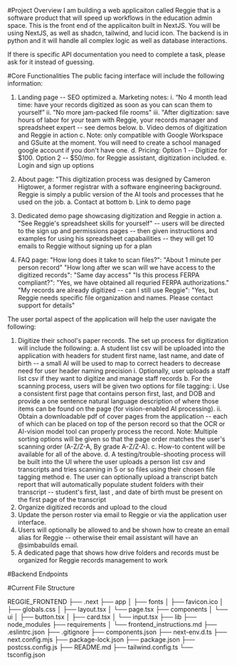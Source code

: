 #Project Overview
I am building a web applicaiton called Reggie that is a software product that will speed up workflows in the education admin space.
This is the front end of the applicaiton built in NextJS.
You will be using NextJS, as well as shadcn, tailwind, and lucid icon.
The backend is in python and it will handle all complex logic as well as database interactions.

If there is specific API documentation you need to complete a task, please ask for it instead of guessing.

#Core Functionalities
The public facing interface will include the following information:
1. Landing page -- SEO optimized 
    a. Marketing notes: 
        i. “No 4 month lead time: have your records digitized as soon as you can scan them to yourself”
        ii. "No more jam-packed file rooms"
        iii. "After digitization: save hours of labor for your team with Reggie, your records manager and spreadsheet expert -- see demos below.
    b. Video demos of digitization and Reggie in action 
    c. Note: only compatible with Google Workspace and GSuite at the moment.  You will need to create a school managed google account if you don't have one.
    d. Pricing: Option 1 -- Digitize for $100.  Option 2 -- $50/mo. for Reggie assistant, digitization included.
    e. Login and sign up options

2. About page: "This digitization process was designed by Cameron Higtower, a former registrar with a software engineering background.  Reggie is simply a public version of the AI tools and processes that he used on the job.
    a. Contact at bottom
    b. Link to demo page

3. Dedicated demo page showcasing digitization and Reggie in action
    a. "See Reggie's spreadsheet skills for yourself" -- users will be directed to the sign up and permissions pages -- then given instructions and examples for using his spreadsheet capabailities -- they will get 10 emails to Reggie without signing up for a plan  

4. FAQ page: 
    "How long does it take to scan files?":  "About 1 minute per person record"
    "How long after we scan will we have access to the digitized records": "Same day access"
    "Is this process FERPA compliant?":  "Yes, we have obtained all requried FERPA authorizations."
    "My records are already digitized -- can I still use Reggie": "Yes, but Reggie needs specific file organization and names.  Please contact support for details" 


The user portal aspect of the application will help the user navigate the following:
1. Digitize their school's paper records.  The set up process for digitization will include the following:
    a. A student list csv will be uploaded into the application with headers for student first name, last name, and date of birth -- a small AI will be used to map to correct headers to decrease need for user header naming precision
        i. Optionally, user uploads a staff list csv if they want to digitize and manage staff records
    b. For the scanning process, users will be given two options for file tagging:
        i. Use a consistent first page that contains person first, last, and DOB and provide a one sentence natural language description of where those items can be found on the page (for vision-enabled AI processing).
        ii. Obtain a downloadable pdf of cover pages from the application -- each of which can be placed on top of the person record so that the OCR or AI-vision model tool can properly process the record.  Note: Multiple sorting options will be given so that the page order matches the user's scanning order (A-Z/Z-A, By grade A-Z/Z-A).
    c. How-to content will be available for all of the above.
    d. A testing/trouble-shooting process will be built into the UI where the user uploads a person list csv and transcripts and tries scanning in 5 or so files using their chosen file tagging method
    e. The user can optionally upload a transcript batch report that will automatically populate student folders with their transcript -- student's first, last , and date of birth must be present on the first page of the transcript
2. Organize digitized records and upload to the cloud
3. Update the person roster via email to Reggie or via the application user interface.
4. Users will optionally be allowed to and be shown how to create an email alias for Reggie -- otherwise their email assistant will have an @simbabuilds email.
5. A dedicated page that shows how drive folders and records must be organized for Reggie records management to work 

#Backend Endpoints




#Current File Structure

REGGIE_FRONTEND
├── .next
├── app
│   ├── fonts
│   ├── favicon.ico
│   ├── globals.css
│   ├── layout.tsx
│   └── page.tsx
├── components
│   └── ui
│       ├── button.tsx
│       ├── card.tsx
│       └── input.tsx
├── lib
├── node_modules
├── requirements
│   └── frontend_instructions.md
├── .eslintrc.json
├── .gitignore
├── components.json
├── next-env.d.ts
├── next.config.mjs
├── package-lock.json
├── package.json
├── postcss.config.js
├── README.md
├── tailwind.config.ts
└── tsconfig.json